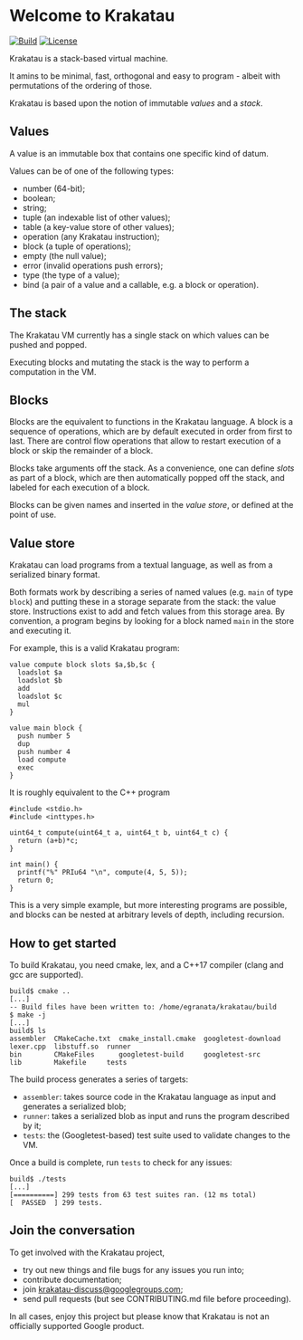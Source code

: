 # Welcome to Krakatau
[![Build](https://travis-ci.org/egranata/krakatau.svg?branch=master)](https://travis-ci.org/egranata/krakatau)
[![License](https://img.shields.io/badge/License-Apache%202.0-blue.svg)](https://opensource.org/licenses/Apache-2.0)

Krakatau is a stack-based virtual machine.

It amins to be minimal, fast, orthogonal and easy to program - albeit with permutations of the ordering of those.

Krakatau is based upon the notion of immutable *values* and a *stack*.

## Values

A value is an immutable box that contains one specific kind of datum.

Values can be of one of the following types:

* number (64-bit);
* boolean;
* string;
* tuple (an indexable list of other values);
* table (a key-value store of other values);
* operation (any Krakatau instruction);
* block (a tuple of operations);
* empty (the null value);
* error (invalid operations push errors);
* type (the type of a value);
* bind (a pair of a value and a callable, e.g. a block or operation).

## The stack

The Krakatau VM currently has a single stack on which values can be pushed and popped.

Executing blocks and mutating the stack is the way to perform a computation in the VM.

## Blocks

Blocks are the equivalent to functions in the Krakatau language. A block is a sequence of operations, which are by default executed in order from first to last. There are control flow operations that allow to restart execution of a block or skip the remainder of a block.

Blocks take arguments off the stack. As a convenience, one can define *slots* as part of a block, which are then automatically popped off the stack, and labeled for each execution of a block.

Blocks can be given names and inserted in the *value store*, or defined at the point of use.

## Value store

Krakatau can load programs from a textual language, as well as from a serialized binary format.

Both formats work by describing a series of named values (e.g. `main` of type `block`) and putting these in a storage separate from the stack: the value store. Instructions exist to add and fetch values from this storage area. By convention, a program begins by looking for a block named `main` in the store and executing it.

For example, this is a valid Krakatau program:

```
value compute block slots $a,$b,$c {
  loadslot $a
  loadslot $b
  add
  loadslot $c
  mul
}

value main block {
  push number 5
  dup
  push number 4
  load compute
  exec
}
```

It is roughly equivalent to the C++ program

```
#include <stdio.h>
#include <inttypes.h>

uint64_t compute(uint64_t a, uint64_t b, uint64_t c) {
  return (a+b)*c;
}

int main() {
  printf("%" PRIu64 "\n", compute(4, 5, 5));
  return 0;
}
```

This is a very simple example, but more interesting programs are possible, and blocks can be nested at arbitrary levels of depth, including recursion.

## How to get started

To build Krakatau, you need cmake, lex, and a C++17 compiler (clang and gcc are supported).

```
build$ cmake ..
[...]
-- Build files have been written to: /home/egranata/krakatau/build
$ make -j
[...]
build$ ls
assembler  CMakeCache.txt  cmake_install.cmake  googletest-download  lexer.cpp  libstuff.so  runner
bin        CMakeFiles      googletest-build     googletest-src       lib        Makefile     tests
```

The build process generates a series of targets:

* `assembler`: takes source code in the Krakatau language as input and generates a serialized blob;
* `runner`: takes a serialized blob as input and runs the program described by it;
* `tests`: the (Googletest-based) test suite used to validate changes to the VM.

Once a build is complete, run `tests` to check for any issues:

```
build$ ./tests
[...]
[==========] 299 tests from 63 test suites ran. (12 ms total)
[  PASSED  ] 299 tests.
```

## Join the conversation

To get involved with the Krakatau project,

* try out new things and file bugs for any issues you run into;
* contribute documentation;
* join krakatau-discuss@googlegroups.com;
* send pull requests (but see CONTRIBUTING.md file before proceeding).

In all cases, enjoy this project but please know that Krakatau is not an officially supported Google product.
